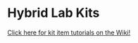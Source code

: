 # Hybrid Lab Kits
[Click here for kit item tutorials on the Wiki!](https://github.com/CCAHybridLab/HLKits/wiki/HL-Kit-Component-Tutorials)
